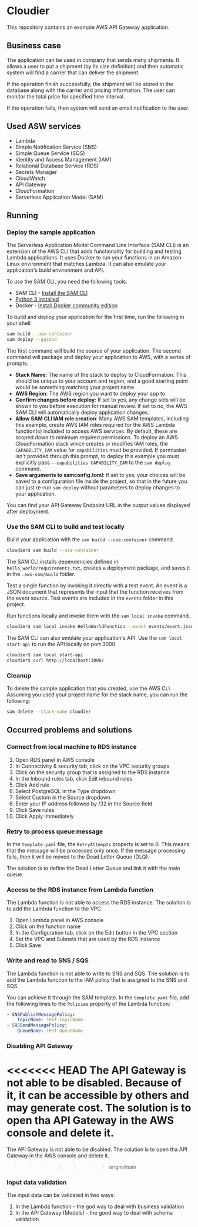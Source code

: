 # Cloudier

This repository contains an example AWS API Gateway application.

## Business case

The application can be used in company that sends many shipments. It allows a user to put a shipment
(by its size definition) and then automatic system will find a carrier that can deliver the shipment.

If the operation finish successfully, the shipment will be stored in the database along with the
carrier and pricing information. The user can monitor the total price for specified time interval.

If the operation fails, then system will send an email notification to the user.

## Used ASW services

- Lambda
- Simple Notification Service (SNS)
- Simple Queue Service (SQS)
- Identity and Access Management (IAM)
- Relational Database Service (RDS)
- Secrets Manager
- CloudWatch
- API Gateway
- CloudFormation
- Serverless Application Model (SAM)

## Running

### Deploy the sample application

The Serverless Application Model Command Line Interface (SAM CLI) is an extension of the AWS CLI that adds functionality
for building and testing Lambda applications. It uses Docker to run your functions in an Amazon Linux environment that
matches Lambda. It can also emulate your application's build environment and API.

To use the SAM CLI, you need the following tools.

* SAM
  CLI - [Install the SAM CLI](https://docs.aws.amazon.com/serverless-application-model/latest/developerguide/serverless-sam-cli-install.html)
* [Python 3 installed](https://www.python.org/downloads/)
* Docker - [Install Docker community edition](https://hub.docker.com/search/?type=edition&offering=community)

To build and deploy your application for the first time, run the following in your shell:

```bash
sam build --use-container
sam deploy --guided
```

The first command will build the source of your application. The second command will package and deploy your application
to AWS, with a series of prompts:

* **Stack Name**: The name of the stack to deploy to CloudFormation. This should be unique to your account and region,
  and a good starting point would be something matching your project name.
* **AWS Region**: The AWS region you want to deploy your app to.
* **Confirm changes before deploy**: If set to yes, any change sets will be shown to you before execution for manual
  review. If set to no, the AWS SAM CLI will automatically deploy application changes.
* **Allow SAM CLI IAM role creation**: Many AWS SAM templates, including this example, create AWS IAM roles required for
  the AWS Lambda function(s) included to access AWS services. By default, these are scoped down to minimum required
  permissions. To deploy an AWS CloudFormation stack which creates or modifies IAM roles, the `CAPABILITY_IAM` value
  for `capabilities` must be provided. If permission isn't provided through this prompt, to deploy this example you must
  explicitly pass `--capabilities CAPABILITY_IAM` to the `sam deploy` command.
* **Save arguments to samconfig.toml**: If set to yes, your choices will be saved to a configuration file inside the
  project, so that in the future you can just re-run `sam deploy` without parameters to deploy changes to your
  application.

You can find your API Gateway Endpoint URL in the output values displayed after deployment.

### Use the SAM CLI to build and test locally

Build your application with the `sam build --use-container` command.

```bash
cloudier$ sam build --use-container
```

The SAM CLI installs dependencies defined in `hello_world/requirements.txt`, creates a deployment package, and saves it
in the `.aws-sam/build` folder.

Test a single function by invoking it directly with a test event. An event is a JSON document that represents the input
that the function receives from the event source. Test events are included in the `events` folder in this project.

Run functions locally and invoke them with the `sam local invoke` command.

```bash
cloudier$ sam local invoke HelloWorldFunction --event events/event.json
```

The SAM CLI can also emulate your application's API. Use the `sam local start-api` to run the API locally on port 3000.

```bash
cloudier$ sam local start-api
cloudier$ curl http://localhost:3000/
```

### Cleanup

To delete the sample application that you created, use the AWS CLI. Assuming you used your project name for the stack
name, you can run the following:

```bash
sam delete --stack-name cloudier
```

## Occurred problems and solutions

### Connect from local machine to RDS instance 

1. Open RDS panel in AWS console
2. In Connectivity & security tab, click on the VPC security groups
3. Click on the security group that is assigned to the RDS instance
4. In the Inbound rules tab, click Edit inbound rules
5. Click Add rule
6. Select PostgreSQL in the Type dropdown
7. Select Custom in the Source dropdown
8. Enter your IP address followed by /32 in the Source field
9. Click Save rules
10. Click Apply immediately

### Retry to process queue message

In the `template.yaml` file, the `RetryAttempts` property is set to 0. This means that the message will be processed only
once. If the message processing fails, then it will be moved to the Dead Letter Queue (DLQ).

The solution is to define the Dead Letter Queue and link it with the main queue.

### Access to the RDS instance from Lambda function

The Lambda function is not able to access the RDS instance. The solution is to add the Lambda function to the VPC.

1. Open Lambda panel in AWS console
2. Click on the function name
3. In the Configuration tab, click on the Edit button in the VPC section
4. Set the VPC and Subnets that are used by the RDS instance
5. Click Save

### Write and read to SNS / SQS

The Lambda function is not able to write to SNS and SQS. The solution is to add the Lambda function to the IAM policy
that is assigned to the SNS and SQS.

You can achieve it through the SAM template. In the `template.yaml` file, add the following lines to the `Policies`
property of the Lambda function:

```yaml
- SNSPublishMessagePolicy:
    TopicName: !Ref TopicName
- SQSSendMessagePolicy:
    QueueName: !Ref QueueName
```

### Disabling API Gateway

<<<<<<< HEAD
The API Gateway is not able to be disabled. Because of it, it can be accessible by others and may generate cost.
The solution is to open tha API Gateway in the AWS console and delete it.
=======
The API Gateway is not able to be disabled. The solution is to open tha API Gateway in the AWS console and delete it.
>>>>>>> origin/main

### Input data validation

The input data can be validated in two ways:

1. In the Lambda function - the god way to deal with business validation
2. In the API Gateway (Models) - the good way to deal with schema validation 

